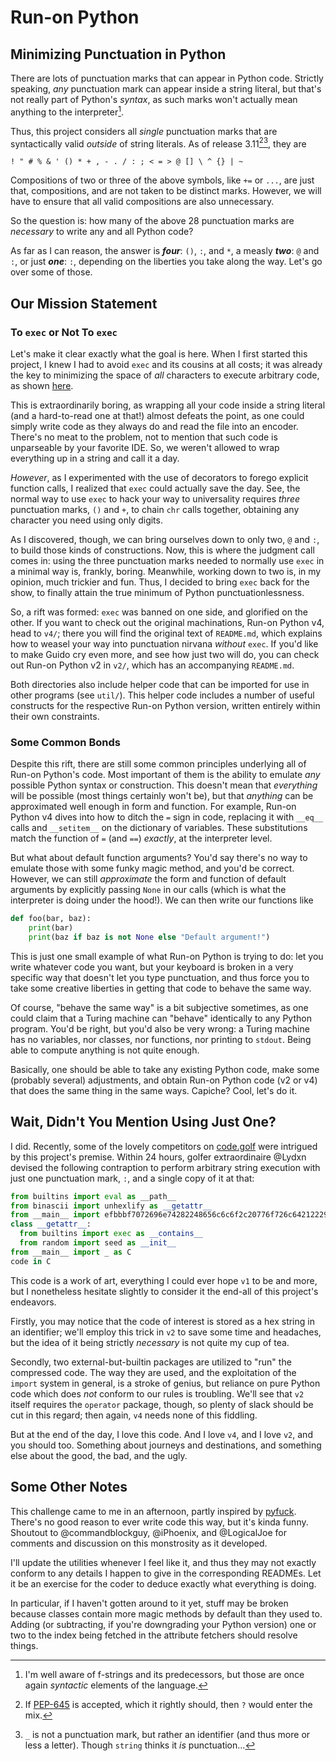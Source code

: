 # Run-on Python

## Minimizing Punctuation in Python

There are lots of punctuation marks that can appear in Python code. Strictly speaking, *any* punctuation mark can appear inside a string literal, but that's not really part of Python's *syntax*, as such marks won't actually mean anything to the interpreter[^1].

[^1]: I'm well aware of f-strings and its predecessors, but those are once again *syntactic* elements of the language.

Thus, this project considers all *single* punctuation marks that are syntactically valid *outside* of string literals. As of release 3.11[^2][^3], they are

`! " # % & ' () * + , - . / : ; < = > @ [] \ ^ {} | ~`

Compositions of two or three of the above symbols, like `+=` or `...`, are just that, compositions, and are not taken to be distinct marks. However, we will have to ensure that all valid compositions are also unnecessary.

[^2]: If [PEP-645](https://peps.python.org/pep-0645/) is accepted, which it rightly should, then `?` would enter the mix.
[^3]: `_` is not a punctuation mark, but rather an identifier (and thus more or less a letter). Though `string` thinks it *is* punctuation...

So the question is: how many of the above 28 punctuation marks are *necessary* to write any and all Python code?

As far as I can reason, the answer is ***four***: `()`, `:`, and `*`, a measly ***two***: `@` and `:`, or just ***one***: `:`, depending on the liberties you take along the way. Let's go over some of those.

## Our Mission Statement

### To `exec` or Not To `exec`

Let's make it clear exactly what the goal is here. When I first started this project, I knew I had to avoid `exec` and its cousins at all costs; it was already the key to minimizing the space of *all* characters to execute arbitrary code, as shown [here](https://codegolf.stackexchange.com/questions/110648/fewest-distinct-characters-for-turing-completeness).

This is extraordinarily boring, as wrapping all your code inside a string literal (and a hard-to-read one at that!) almost defeats the point, as one could simply write code as they always do and read the file into an encoder. There's no meat to the problem, not to mention that such code is unparseable by your favorite IDE.  So, we weren't allowed to wrap everything up in a string and call it a day.

*However*, as I experimented with the use of decorators to forego explicit function calls, I realized that `exec` could actually save the day. See, the normal way to use `exec` to hack your way to universality requires *three* punctuation marks, `()` and `+`, to chain `chr` calls together, obtaining any character you need using only digits.

As I discovered, though, we can bring ourselves down to only two, `@` and `:`, to build those kinds of constructions. Now, this is where the judgment call comes in: using the three punctuation marks needed to normally use `exec` in a minimal way is, frankly, boring. Meanwhile, working down to two is, in my opinion, much trickier and fun. Thus, I decided to bring `exec` back for the show, to finally attain the true minimum of Python punctuationlessness. 

So, a rift was formed: `exec` was banned on one side, and glorified on the other. If you want to check out the original machinations, Run-on Python v4, head to `v4/`; there you will find the original text of `README.md`, which explains how to weasel your way into punctuation nirvana *without* `exec`. If you'd like to make Guido cry even more, and see how just two will do, you can check out Run-on Python v2 in `v2/`, which has an accompanying `README.md`.

Both directories also include helper code that can be imported for use in other programs (see `util/`). This helper code includes a number of useful constructs for the respective Run-on Python version, written entirely within their own constraints.

### Some Common Bonds

Despite this rift, there are still some common principles underlying all of Run-on Python's code. Most important of them is the ability to emulate *any* possible Python syntax or construction. This doesn't mean that *everything* will be possible (most things certainly won't be), but that *anything* can be approximated well enough in form and function. For example, Run-on Python v4 dives into how to ditch the `=` sign in code, replacing it with `__eq__` calls and `__setitem__` on the dictionary of variables. These substitutions match the function of `=` (and `==`) *exactly*, at the interpreter level.

But what about default function arguments? You'd say there's no way to emulate those with some funky magic method, and you'd be correct. However, we can still *approximate* the form and function of default arguments by explicitly passing `None` in our calls (which is what the interpreter is doing under the hood!). We can then write our functions like
```python
def foo(bar, baz):
    print(bar)
    print(baz if baz is not None else "Default argument!")
```

This is just one small example of what Run-on Python is trying to do: let you write whatever code you want, but your keyboard is broken in a very specific way that doesn't let you type punctuation, and thus force you to take some creative liberties in getting that code to behave the same way.

Of course, "behave the same way" is a bit subjective sometimes, as one could claim that a Turing machine can "behave" identically to any Python program. You'd be right, but you'd also be very wrong: a Turing machine has no variables, nor classes, nor functions, nor printing to `stdout`. Being able to compute anything is not quite enough.

Basically, one should be able to take any existing Python code, make some (probably several) adjustments, and obtain Run-on Python code (v2 or v4) that does the same thing in the same ways. Capiche? Cool, let's do it.

## Wait, Didn't You Mention Using Just One?

I did. Recently, some of the lovely competitors on [code.golf](https://code.golf/) were intrigued by this project's premise. Within 24 hours, golfer extraordinaire @Lydxn devised the following contraption to perform arbitrary string execution with just one punctuation mark, `:`, and a single copy of it at that:
```python
from builtins import eval as __path__
from binascii import unhexlify as __getattr__
from __main__ import efbbbf7072696e74282248656c6c6f2c20776f726c64212229 as code
class __getattr__:
  from builtins import exec as __contains__
  from random import seed as __init__
from __main__ import _ as C
code in C
```

This code is a work of art, everything I could ever hope `v1` to be and more, but I nonetheless hesitate slightly to consider it the end-all of this project's endeavors.

Firstly, you may notice that the code of interest is stored as a hex string in an identifier; we'll employ this trick in `v2` to save some time and headaches, but the idea of it being strictly _necessary_ is not quite my cup of tea.

Secondly, two external-but-builtin packages are utilized to "run" the compressed code. The way they are used, and the exploitation of the `import` system in general, is a stroke of genius, but reliance on pure Python code which does _not_ conform to our rules is troubling. We'll see that `v2` itself requires the `operator` package, though, so plenty of slack should be cut in this regard; then again, `v4` needs none of this fiddling.

But at the end of the day, I love this code. And I love `v4`, and I love `v2`, and you should too. Something about journeys and destinations, and something else about the good, the bad, and the ugly.

## Some Other Notes

This challenge came to me in an afternoon, partly inspired by [pyfuck](https://github.com/wanqizhu/pyfuck). There's no good reason to ever write code this way, but it's kinda funny. Shoutout to @commandblockguy, @iPhoenix, and @LogicalJoe for comments and discussion on this monstrosity as it developed.

I'll update the utilities whenever I feel like it, and thus they may not exactly conform to any details I happen to give in the corresponding READMEs. Let it be an exercise for the coder to deduce exactly what everything is doing.

In particular, if I haven't gotten around to it yet, stuff may be broken because classes contain more magic methods by default than they used to. Adding (or subtracting, if you're downgrading your Python version) one or two to the index being fetched in the attribute fetchers should resolve things.
